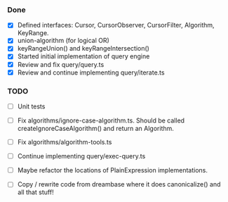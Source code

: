
### Done

- [X] Defined interfaces: Cursor, CursorObserver, CursorFilter, Algorithm, KeyRange.
- [X] union-algorithm (for logical OR)
- [X] keyRangeUnion() and keyRangeIntersection()
- [X] Started initial implementation of query engine
- [X] Review and fix query/query.ts
- [X] Review and continue implementing query/iterate.ts

### TODO

- [ ] Unit tests
- [ ] Fix algorithms/ignore-case-algorithm.ts. Should be called createIgnoreCaseAlgorithm() and return an Algorithm.
- [ ] Fix algorithms/algorithm-tools.ts
- [ ] Continue implementing query/exec-query.ts
- [ ] Maybe refactor the locations of PlainExpression implementations.
- [ ] Copy / rewrite code from dreambase where it does canonicalize() and all that stuff!
 

